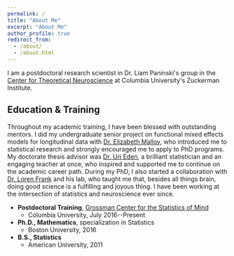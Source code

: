 ```yaml
---
permalink: /
title: "About Me"
excerpt: "About Me"
author_profile: true
redirect_from: 
  - /about/
  - /about.html
---
```



I am a postdoctoral research scientist in Dr. Liam Paninski's group in the [Center for Theoretical Neuroscience](https://ctn.zuckermaninstitute.columbia.edu/) at Columbia University's Zuckerman Institute.


Education & Training
------
Throughout my academic training, I have been blessed with outstanding mentors. I did my undergraduate senior project on functional mixed effects models for longitudinal data with [Dr. Elizabeth Malloy](https://www.american.edu/cas/faculty/malloy.cfm), who introduced me to statistical research and strongly encouraged me to apply to PhD programs. My doctorate thesis advisor was [Dr. Uri Eden](http://www.bu.edu/math/people/faculty/probability-and-statistics/eden/), a brilliant statistician and an engaging teacher at once, who inspired and supported me to continue on the academic career path. During my PhD, I also started a collaboration with [Dr. Loren Frank](https://physiology.ucsf.edu/content/loren-frank-phd) and his lab, who taught me that, besides all things brain, doing good science is a fulfilling and joyous thing. I have been working at the intersection of statistics and neuroscience ever since.

* **Postdoctoral Training**, [Grossman Center for the Statistics of Mind](http://grossmancenter.columbia.edu/)
  * Columbia University, July 2016--Present
* **Ph.D., Mathematics**, specialization in Statistics
  * Boston University, 2016
* **B.S., Statistics**
  * American University, 2011
